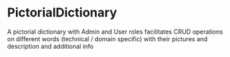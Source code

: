 # PictorialDictionary
A pictorial dictionary with Admin and User roles facilitates CRUD operations on different words (technical / domain specific) with their pictures and description and additional info
